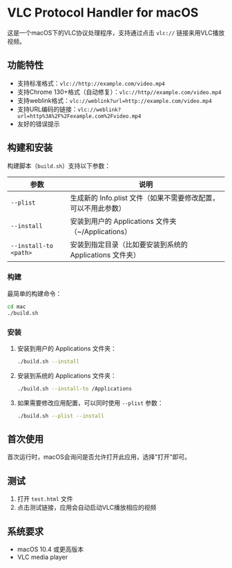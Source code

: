 # VLC Protocol Handler for macOS

这是一个macOS下的VLC协议处理程序，支持通过点击 `vlc://` 链接来用VLC播放视频。

## 功能特性

- 支持标准格式：`vlc://http://example.com/video.mp4`
- 支持Chrome 130+格式（自动修复）：`vlc://http//example.com/video.mp4`
- 支持weblink格式：`vlc://weblink?url=http://example.com/video.mp4`
- 支持URL编码的链接：`vlc://weblink?url=http%3A%2F%2Fexample.com%2Fvideo.mp4`
- 友好的错误提示

## 构建和安装

构建脚本（`build.sh`）支持以下参数：

参数 | 说明
--- | ---
`--plist` | 生成新的 Info.plist 文件（如果不需要修改配置，可以不用此参数）
`--install` | 安装到用户的 Applications 文件夹（~/Applications）
`--install-to <path>` | 安装到指定目录（比如要安装到系统的 Applications 文件夹）

### 构建

最简单的构建命令：
```bash
cd mac
./build.sh
```

### 安装

1. 安装到用户的 Applications 文件夹：
   ```bash
   ./build.sh --install
   ```

2. 安装到系统的 Applications 文件夹：
   ```bash
   ./build.sh --install-to /Applications
   ```

3. 如果需要修改应用配置，可以同时使用 `--plist` 参数：
   ```bash
   ./build.sh --plist --install
   ```

## 首次使用

首次运行时，macOS会询问是否允许打开此应用，选择"打开"即可。

## 测试

1. 打开 `test.html` 文件
2. 点击测试链接，应用会自动启动VLC播放相应的视频

## 系统要求

- macOS 10.4 或更高版本
- VLC media player
